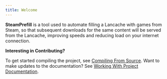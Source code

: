 ```yaml
---
title: Welcome
---
```


**SteamPrefill** is a tool used to automate filling a Lancache with games from Steam, so that subsequent downloads for the same content will be served from the Lancache, improving speeds and reducing load on your internet connection.

**Interesting in Contributing?**

To get started compiling the project, see [Compiling From Source](dev-guides/Compiling-from-source.md).
Want to make updates to the documentation?  See [Working With Project Documentation](dev-guides/mkdocs-setup.md).